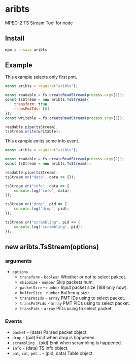 # aribts
MPEG-2 TS Stream Tool for node

## Install
```sh
npm i --save aribts
```

## Example
This example selects only first pmt.

```js
const aribts = require("aribts");

const readable = fs.createReadStream(process.argv[2]);
const tsStream = new aribts.TsStream({
    transform: true,
    transPmtIds: [0]
});
const writable = fs.createReadStream(process.argv[3]);

readable.pipe(tsStream);
tsStream.write(writable);
```

This example emits some info event.

```js
const aribts = require("aribts");

const readable = fs.createReadStream(process.argv[2]);
const tsStream = new aribts.TsStream();

readable.pipe(tsStream);
tsStream.on("data", data => {});

tsStream.on("info", data => {
    console.log("info", data);
});

tsStream.on("drop", pid => {
    console.log("drop", pid);
});

tsStream.on("scrambling", pid => {
    console.log("scrambling", pid);
});
```


## new aribts.TsStream(options)
### arguments
- `options`
  - `transform` - `boolean` Whether or not to select pakcet.
  - `skipSize` - `number` Skip packets num.
  - `packetSize` - `number` Input packet size (188 only now).
  - `bufferSize` - `number` Buffering size.
  - `transPmtIds` - `array` PMT IDs using to select packet.
  - `transPmtPids` - `array` PMT PIDs using to select packet.
  - `transPids` - `array` PIDs using to select packet.

### Events
- `packet` - (data) Parsed packet object.
- `drop` - (pid) Emit when drop is happened.
- `scrambling` - (pid) Emit when scrambling is happened.
- `info` - (data) TS info object.
- `pat`, `cat`, `pmt`... - (pid, data) Table object.
